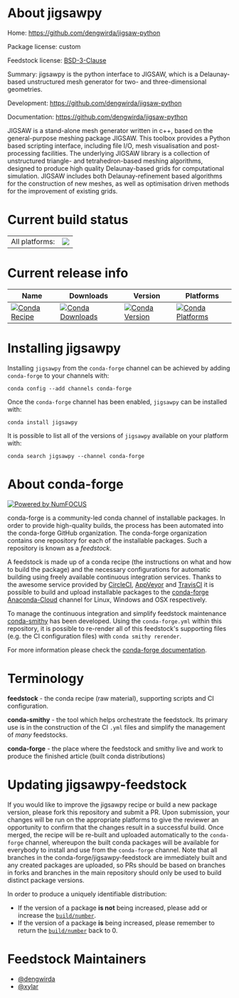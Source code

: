 About jigsawpy
==============

Home: https://github.com/dengwirda/jigsaw-python

Package license: custom

Feedstock license: [BSD-3-Clause](https://github.com/conda-forge/jigsawpy-feedstock/blob/master/LICENSE.txt)

Summary: jigsawpy is the python interface to JIGSAW, which is a Delaunay-based
unstructured mesh generator for two- and three-dimensional geometries.


Development: https://github.com/dengwirda/jigsaw-python

Documentation: https://github.com/dengwirda/jigsaw-python

JIGSAW is a stand-alone mesh generator written in c++, based on the
general-purpose meshing package JIGSAW. This toolbox provides a Python
based scripting interface, including file I/O, mesh visualisation and
post-processing facilities. The underlying JIGSAW library is a collection
of unstructured triangle- and tetrahedron-based meshing algorithms,
designed to produce high quality Delaunay-based grids for computational
simulation. JIGSAW includes both Delaunay-refinement based algorithms for
the construction of new meshes, as well as optimisation driven methods for
the improvement of existing grids.


Current build status
====================


<table><tr><td>All platforms:</td>
    <td>
      <a href="https://dev.azure.com/conda-forge/feedstock-builds/_build/latest?definitionId=9093&branchName=master">
        <img src="https://dev.azure.com/conda-forge/feedstock-builds/_apis/build/status/jigsawpy-feedstock?branchName=master">
      </a>
    </td>
  </tr>
</table>

Current release info
====================

| Name | Downloads | Version | Platforms |
| --- | --- | --- | --- |
| [![Conda Recipe](https://img.shields.io/badge/recipe-jigsawpy-green.svg)](https://anaconda.org/conda-forge/jigsawpy) | [![Conda Downloads](https://img.shields.io/conda/dn/conda-forge/jigsawpy.svg)](https://anaconda.org/conda-forge/jigsawpy) | [![Conda Version](https://img.shields.io/conda/vn/conda-forge/jigsawpy.svg)](https://anaconda.org/conda-forge/jigsawpy) | [![Conda Platforms](https://img.shields.io/conda/pn/conda-forge/jigsawpy.svg)](https://anaconda.org/conda-forge/jigsawpy) |

Installing jigsawpy
===================

Installing `jigsawpy` from the `conda-forge` channel can be achieved by adding `conda-forge` to your channels with:

```
conda config --add channels conda-forge
```

Once the `conda-forge` channel has been enabled, `jigsawpy` can be installed with:

```
conda install jigsawpy
```

It is possible to list all of the versions of `jigsawpy` available on your platform with:

```
conda search jigsawpy --channel conda-forge
```


About conda-forge
=================

[![Powered by NumFOCUS](https://img.shields.io/badge/powered%20by-NumFOCUS-orange.svg?style=flat&colorA=E1523D&colorB=007D8A)](http://numfocus.org)

conda-forge is a community-led conda channel of installable packages.
In order to provide high-quality builds, the process has been automated into the
conda-forge GitHub organization. The conda-forge organization contains one repository
for each of the installable packages. Such a repository is known as a *feedstock*.

A feedstock is made up of a conda recipe (the instructions on what and how to build
the package) and the necessary configurations for automatic building using freely
available continuous integration services. Thanks to the awesome service provided by
[CircleCI](https://circleci.com/), [AppVeyor](https://www.appveyor.com/)
and [TravisCI](https://travis-ci.com/) it is possible to build and upload installable
packages to the [conda-forge](https://anaconda.org/conda-forge)
[Anaconda-Cloud](https://anaconda.org/) channel for Linux, Windows and OSX respectively.

To manage the continuous integration and simplify feedstock maintenance
[conda-smithy](https://github.com/conda-forge/conda-smithy) has been developed.
Using the ``conda-forge.yml`` within this repository, it is possible to re-render all of
this feedstock's supporting files (e.g. the CI configuration files) with ``conda smithy rerender``.

For more information please check the [conda-forge documentation](https://conda-forge.org/docs/).

Terminology
===========

**feedstock** - the conda recipe (raw material), supporting scripts and CI configuration.

**conda-smithy** - the tool which helps orchestrate the feedstock.
                   Its primary use is in the construction of the CI ``.yml`` files
                   and simplify the management of *many* feedstocks.

**conda-forge** - the place where the feedstock and smithy live and work to
                  produce the finished article (built conda distributions)


Updating jigsawpy-feedstock
===========================

If you would like to improve the jigsawpy recipe or build a new
package version, please fork this repository and submit a PR. Upon submission,
your changes will be run on the appropriate platforms to give the reviewer an
opportunity to confirm that the changes result in a successful build. Once
merged, the recipe will be re-built and uploaded automatically to the
`conda-forge` channel, whereupon the built conda packages will be available for
everybody to install and use from the `conda-forge` channel.
Note that all branches in the conda-forge/jigsawpy-feedstock are
immediately built and any created packages are uploaded, so PRs should be based
on branches in forks and branches in the main repository should only be used to
build distinct package versions.

In order to produce a uniquely identifiable distribution:
 * If the version of a package **is not** being increased, please add or increase
   the [``build/number``](https://docs.conda.io/projects/conda-build/en/latest/resources/define-metadata.html#build-number-and-string).
 * If the version of a package **is** being increased, please remember to return
   the [``build/number``](https://docs.conda.io/projects/conda-build/en/latest/resources/define-metadata.html#build-number-and-string)
   back to 0.

Feedstock Maintainers
=====================

* [@dengwirda](https://github.com/dengwirda/)
* [@xylar](https://github.com/xylar/)

